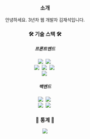 <h3 align="center">소개</h3>
<div align="center">
  <p>
    안녕하세요. 3년차 웹 개발자 김재석입니다.
  </p>
</div>

<h3 align="center">🛠️ 기술 스택 🛠️</h3>
<h5 align="center">프론트엔드</h5>
<div align="center">
  <img src="https://img.shields.io/badge/javascript-F7DF1E.svg?style=for-the-badge&logo=javascript&logoColor=20232a" />&nbsp
  <img src="https://img.shields.io/badge/typescript-3178C6.svg?style=for-the-badge&logo=typescript&logoColor=white" />&nbsp
</div>
<div align="center">
  <img src="https://img.shields.io/badge/react-20232a.svg?style=for-the-badge&logo=react&logoColor=61DAFB" />&nbsp
  <img src="https://img.shields.io/badge/nextjs-000000.svg?style=for-the-badge&logo=nextdotjs&logoColor=white" />&nbsp
  <img src="https://img.shields.io/badge/vuejs-4FC08D.svg?style=for-the-badge&logo=vuedotjs&logoColor=white" />&nbsp
</div>
<div align="center">
  <img src="https://img.shields.io/badge/tailwindcss-06B6D4.svg?style=for-the-badge&logo=tailwindcss&logoColor=white" />&nbsp
</div>
<h5 align="center">백엔드</h5>
<div align="center">
  <img src="https://img.shields.io/badge/java-3a75b0.svg?style=for-the-badge&logoColor=white" />&nbsp
  <img src="https://img.shields.io/badge/kotlin-7F52FF.svg?style=for-the-badge&logo=kotlin&logoColor=white" />&nbsp
</div>
<div align="center">
  <img src="https://img.shields.io/badge/spring-6DB33F.svg?style=for-the-badge&logo=spring&logoColor=white" />&nbsp
  <img src="https://img.shields.io/badge/django-092E20.svg?style=for-the-badge&logo=django&logoColor=white" />&nbsp
</div>

<h3 align="center">🌟 통계 🌟</h3>
<div align="center">
  <img src="https://github-readme-stats.vercel.app/api?username=iai6203&count_private=true&show_icons=true" />
</div>
